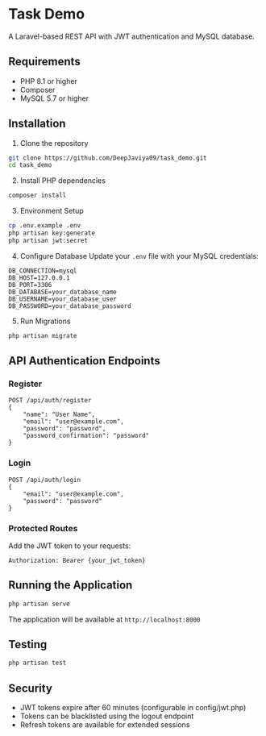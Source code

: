 # Task Demo

A Laravel-based REST API with JWT authentication and MySQL database.

## Requirements

- PHP 8.1 or higher
- Composer
- MySQL 5.7 or higher

## Installation

1. Clone the repository
```bash
git clone https://github.com/DeepJaviya09/task_demo.git
cd task_demo
```

2. Install PHP dependencies
```bash
composer install
```

3. Environment Setup
```bash
cp .env.example .env
php artisan key:generate
php artisan jwt:secret
```

4. Configure Database
Update your `.env` file with your MySQL credentials:
```env
DB_CONNECTION=mysql
DB_HOST=127.0.0.1
DB_PORT=3306
DB_DATABASE=your_database_name
DB_USERNAME=your_database_user
DB_PASSWORD=your_database_password
```

5. Run Migrations
```bash
php artisan migrate
```

## API Authentication Endpoints

### Register
```
POST /api/auth/register
{
    "name": "User Name",
    "email": "user@example.com",
    "password": "password",
    "password_confirmation": "password"
}
```

### Login
```
POST /api/auth/login
{
    "email": "user@example.com",
    "password": "password"
}
```

### Protected Routes
Add the JWT token to your requests:
```
Authorization: Bearer {your_jwt_token}
```

## Running the Application

```bash
php artisan serve
```

The application will be available at `http://localhost:8000`

## Testing

```bash
php artisan test
```

## Security

- JWT tokens expire after 60 minutes (configurable in config/jwt.php)
- Tokens can be blacklisted using the logout endpoint
- Refresh tokens are available for extended sessions
